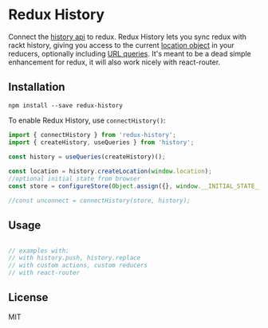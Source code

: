 Redux History
=============

Connect the [history api](https://github.com/rackt/history) to redux.  Redux History lets you sync redux with rackt history, giving you access to the current [location object](https://github.com/rackt/history/blob/master/docs/Location.md) in your reducers, optionally including [URL queries](https://github.com/rackt/history/blob/master/docs/QuerySupport.md).  It's meant to be a dead simple enhancement for redux, it will also work nicely with react-router.

## Installation

```
npm install --save redux-history
```

To enable Redux History, use `connectHistory()`:

```js
import { connectHistory } from 'redux-history'; 
import { createHistory, useQueries } from 'history';

const history = useQueries(createHistory)();
 
const location = history.createLocation(window.location);
//optional initial state from browser
const store = configureStore(Object.assign({}, window.__INITIAL_STATE__, {location}));

//const unconnect = connectHistory(store, history);

```

## Usage

```js

// examples with:
// with history.push, history.replace
// with custom actions, custom reducers
// with react-router

```

## License

MIT
